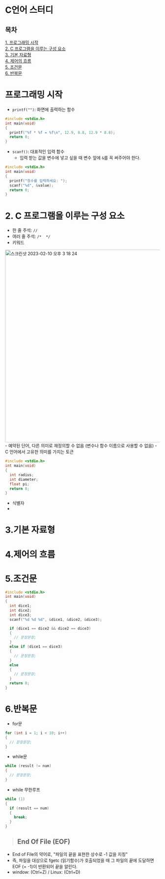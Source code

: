 # C언어 스터디

## 목차
[1. 프로그래밍 시작](#프로그래밍-시작)  
[2. C 프로그램을 이루는 구성 요소](#C-프로그램을-이루는-구성-요소)  
[3. 기본 자료형](#3.기본-자료형)  
[4. 제어의 흐름](#4.제어의-흐름)  
[5. 조건문](#5.조건문)  
[6. 반복문](#6.반복문)  

# 프로그래밍 시작
- `printf("")`: 화면에 출력하는 함수
```c
#include <stdio.h>
int main(void)
{
  printf("%f * %f = %f\n", 12.9, 8.8, 12.9 * 8.8);
  return 0;
}
```
- `scanf()`: 대표적인 입력 함수
  - 입력 받는 값을 변수에 넣고 싶을 때 변수 앞에 `&`를 꼭 써주어야 한다.
```c
#include <stdio.h>
int main(void)
{
  printf("정수를 입력하세요: ");
  scanf("%d", &value);
  return 0;
}
```

# 2. C 프로그램을 이루는 구성 요소
- 한 줄 주석: `//`
- 여러 줄 주석: `/*  */`
- 키워드
<img width="627" alt="스크린샷 2023-02-10 오후 3 18 24" src="https://user-images.githubusercontent.com/78733700/218017396-1250d214-9277-474f-94d6-ecd4bc118973.png">
  - 예약된 단어, 다른 의미로 재정의할 수 없음 (변수나 함수 이름으로 사용할 수 없음)
  - C 언어에서 고유한 의미를 가지는 토큰

```c
#include <stdio.h>
int main(void)
{
  int radius;
  int diameter;
  float pi;
  return 0;
}
```
- 식별자
- 

# 3.기본 자료형

# 4.제어의 흐름

# 5.조건문

```c
#include <stdio.h>
int main(void)
{
  int dice1;
  int dice2;
  int dice3;
  scanf("%d %d %d", &dice1, &dice2, &dice3);

  if (dice1 == dice2 && dice2 == dice3)
  {
    // 문장문장;
  }
  else if (dice1 == dice3)
  {
    // 문장문장;
  }
  else
  {
    // 문장문장;
  }
  return 0;
}
```
  
# 6.반복문
- for문
```c
for (int i = 1; i < 10; i++)
{
  // 문장문장;
}
```

- while문
```c
while (result != num)
{
  // 문장문장;
}
```

- while 무한루프
```c
while (1)
{
  if (result == num)
  {
    break;
  }
}
```

> ## End Of File (EOF)
- End of File의 약어로, "파일의 끝을 표현한 상수로 -1 값을 지칭" 
- 즉, 파일을 대상으로 fgetc (읽기함수)가 호출되었을 때 그 파일의 끝에 도달하면 EOF (= -1)이 반환되어 끝을 알린다.
- window: (Ctrl+Z) / Linux: (Ctrl+D)

